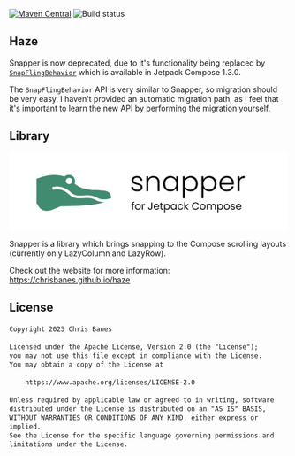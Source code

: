 [![Maven Central](https://img.shields.io/maven-central/v/dev.chrisbanes.haze/haze)](https://search.maven.org/search?q=g:dev.chrisbanes.haze) ![Build status](https://github.com/chrisbanes/haze/actions/workflows/build.yml/badge.svg)

## Haze

Snapper is now deprecated, due to it's functionality being replaced by [`SnapFlingBehavior`](https://developer.android.com/reference/kotlin/androidx/compose/foundation/gestures/snapping/SnapFlingBehavior) which is available in Jetpack Compose 1.3.0.

The `SnapFlingBehavior` API is very similar to Snapper, so migration should be very easy. I haven't provided an automatic migration path, as I feel that it's important to learn the new API by performing the migration yourself.

## Library

![](docs/assets/header.png)

Snapper is a library which brings snapping to the Compose scrolling layouts (currently only LazyColumn and LazyRow).

Check out the website for more information: https://chrisbanes.github.io/haze

## License

```
Copyright 2023 Chris Banes
 
Licensed under the Apache License, Version 2.0 (the "License");
you may not use this file except in compliance with the License.
You may obtain a copy of the License at

    https://www.apache.org/licenses/LICENSE-2.0

Unless required by applicable law or agreed to in writing, software
distributed under the License is distributed on an "AS IS" BASIS,
WITHOUT WARRANTIES OR CONDITIONS OF ANY KIND, either express or implied.
See the License for the specific language governing permissions and
limitations under the License.
```